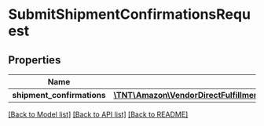 # SubmitShipmentConfirmationsRequest

## Properties
Name | Type | Description | Notes
------------ | ------------- | ------------- | -------------
**shipment_confirmations** | [**\TNT\Amazon\VendorDirectFulfillmentShipping\V20211228\Model\ShipmentConfirmation[]**](ShipmentConfirmation.md) |  | [optional] 

[[Back to Model list]](../README.md#documentation-for-models) [[Back to API list]](../README.md#documentation-for-api-endpoints) [[Back to README]](../README.md)


